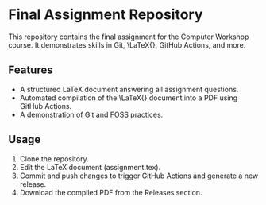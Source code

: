 # Final Assignment Repository

This repository contains the final assignment for the Computer Workshop course. It demonstrates skills in Git, \LaTeX{}, GitHub Actions, and more.

## Features

- A structured LaTeX document answering all assignment questions.
- Automated compilation of the \LaTeX{} document into a PDF using GitHub Actions.
- A demonstration of Git and FOSS practices.

## Usage

1. Clone the repository.
2. Edit the LaTeX document (assignment.tex).
3. Commit and push changes to trigger GitHub Actions and generate a new release.
4. Download the compiled PDF from the Releases section.
